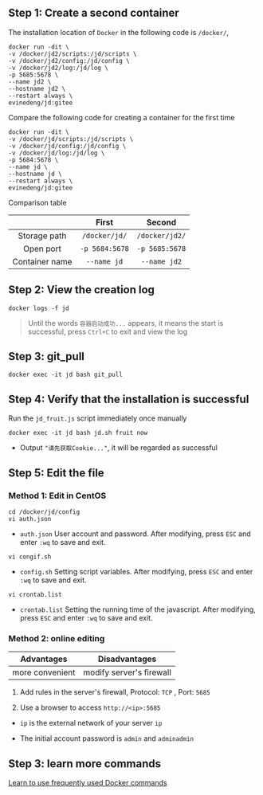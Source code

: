 ## Step 1: Create a second container

The installation location of `Docker` in the following code is `/docker/`,

```
docker run -dit \
-v /docker/jd2/scripts:/jd/scripts \
-v /docker/jd2/config:/jd/config \
-v /docker/jd2/log:/jd/log \
-p 5685:5678 \
--name jd2 \
--hostname jd2 \
--restart always \
evinedeng/jd:gitee
```

Compare the following code for creating a container for the first time

```
docker run -dit \
-v /docker/jd/scripts:/jd/scripts \
-v /docker/jd/config:/jd/config \
-v /docker/jd/log:/jd/log \
-p 5684:5678 \
--name jd \
--hostname jd \
--restart always \
evinedeng/jd:gitee
```

Comparison table

||First|Second|
|:-:|:-:|:-:|
|Storage path|`/docker/jd/`|`/docker/jd2/`|
|Open port|`-p 5684:5678`|`-p 5685:5678`|
|Container name|`--name jd`|`--name jd2`|

## Step 2: View the creation log

```
docker logs -f jd
```

> Until the words `容器启动成功...` appears, it means the start is successful, press `Ctrl+C` to exit and view the log

## Step 3: git_pull

```
docker exec -it jd bash git_pull
```

## Step 4: Verify that the installation is successful

Run the `jd_fruit.js` script immediately once manually

```
docker exec -it jd bash jd.sh fruit now
```

- Output `"请先获取Cookie..."`, it will be regarded as successful

## Step 5: Edit the file

### Method 1: Edit in CentOS

```
cd /docker/jd/config
vi auth.json
```

-  `auth.json` User account and password. After modifying, press `ESC` and enter `:wq` to save and exit.

```
vi congif.sh
```

- `config.sh` Setting script variables.  After modifying, press `ESC` and enter `:wq` to save and exit.

```
vi crontab.list
```

- `crontab.list` Setting the running time of the javascript.  After modifying, press `ESC` and enter `:wq` to save and exit.

### Method 2: online editing

|Advantages|Disadvantages|
|:-:|:-:|
|more convenient|modify server's firewall|

1. Add rules in the server's firewall, Protocol: `TCP` , Port: `5685`

2. Use a browser to access `http://<ip>:5685`

- `ip` is the external network of your server `ip`

- The initial account password is `admin` and `adminadmin`

## Step 3: learn more commands

[Learn to use frequently used Docker commands](https://github.com/chiupam/Notes/blob/main/Docker/Command.md)

